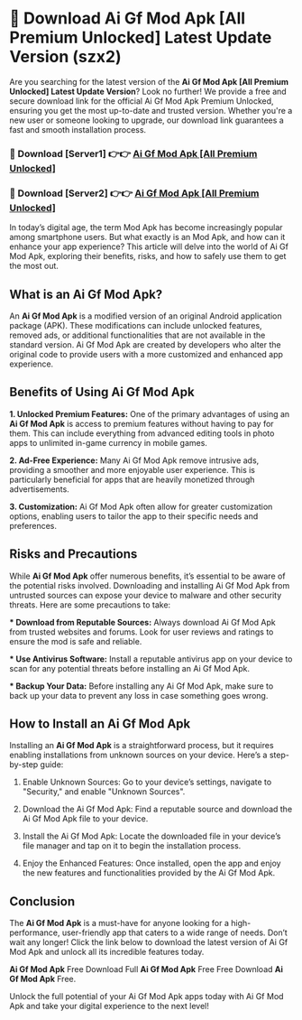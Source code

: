 # 🤖 Download Ai Gf Mod Apk [All Premium Unlocked] Latest Update Version (szx2)

Are you searching for the latest version of the <strong>Ai Gf Mod Apk [All Premium Unlocked] Latest Update Version</strong>? Look no further! We provide a free and secure download link for the official Ai Gf Mod Apk Premium Unlocked, ensuring you get the most up-to-date and trusted version. Whether you're a new user or someone looking to upgrade, our download link guarantees a fast and smooth installation process.


<h3>📌 Download [Server1] 👉👉 <a href="https://hapymods.com?title=Ai+Gf+Mod+Apk&ref=3B1">Ai Gf Mod Apk [All Premium Unlocked]</a></h3>

<h3>📌 Download [Server2] 👉👉 <a href="https://hapymods.com?title=Ai+Gf+Mod+Apk&ref=3B1">Ai Gf Mod Apk [All Premium Unlocked]</a></h3>


In today’s digital age, the term Mod Apk has become increasingly popular among smartphone users. But what exactly is an Mod Apk, and how can it enhance your app experience? This article will delve into the world of Ai Gf Mod Apk, exploring their benefits, risks, and how to safely use them to get the most out.


<h2>What is an Ai Gf Mod Apk?</h2>

An <strong>Ai Gf Mod Apk</strong> is a modified version of an original Android application package (APK). These modifications can include unlocked features, removed ads, or additional functionalities that are not available in the standard version. Ai Gf Mod Apk are created by developers who alter the original code to provide users with a more customized and enhanced app experience.


<h2>Benefits of Using Ai Gf Mod Apk</h2>

<strong> 1. Unlocked Premium Features:</strong> One of the primary advantages of using an <strong>Ai Gf Mod Apk</strong> is access to premium features without having to pay for them. This can include everything from advanced editing tools in photo apps to unlimited in-game currency in mobile games.

<strong> 2. Ad-Free Experience:</strong> Many Ai Gf Mod Apk remove intrusive ads, providing a smoother and more enjoyable user experience. This is particularly beneficial for apps that are heavily monetized through advertisements.

<strong> 3. Customization:</strong> Ai Gf Mod Apk often allow for greater customization options, enabling users to tailor the app to their specific needs and preferences.


<h2>Risks and Precautions</h2>

While <strong>Ai Gf Mod Apk</strong> offer numerous benefits, it’s essential to be aware of the potential risks involved. Downloading and installing Ai Gf Mod Apk from untrusted sources can expose your device to malware and other security threats. Here are some precautions to take:

<strong> * Download from Reputable Sources:</strong> Always download Ai Gf Mod Apk from trusted websites and forums. Look for user reviews and ratings to ensure the mod is safe and reliable.

<strong> * Use Antivirus Software:</strong> Install a reputable antivirus app on your device to scan for any potential threats before installing an Ai Gf Mod Apk.

<strong> * Backup Your Data:</strong> Before installing any Ai Gf Mod Apk, make sure to back up your data to prevent any loss in case something goes wrong.


<h2>How to Install an Ai Gf Mod Apk</h2>

Installing an <strong>Ai Gf Mod Apk</strong> is a straightforward process, but it requires enabling installations from unknown sources on your device. Here’s a step-by-step guide:

 1. Enable Unknown Sources: Go to your device’s settings, navigate to "Security," and enable "Unknown Sources".

 2. Download the Ai Gf Mod Apk: Find a reputable source and download the Ai Gf Mod Apk file to your device.

 3. Install the Ai Gf Mod Apk: Locate the downloaded file in your device’s file manager and tap on it to begin the installation process.

 4. Enjoy the Enhanced Features: Once installed, open the app and enjoy the new features and functionalities provided by the Ai Gf Mod Apk.


<h2><strong>Conclusion</strong></h2>

The <strong>Ai Gf Mod Apk</strong> is a must-have for anyone looking for a high-performance, user-friendly app that caters to a wide range of needs. Don’t wait any longer! Click the link below to download the latest version of Ai Gf Mod Apk and unlock all its incredible features today.

<strong>Ai Gf Mod Apk</strong> Free Download Full <strong>Ai Gf Mod Apk</strong> Free Free Download <strong>Ai Gf Mod Apk</strong> Free.

Unlock the full potential of your Ai Gf Mod Apk apps today with Ai Gf Mod Apk and take your digital experience to the next level!